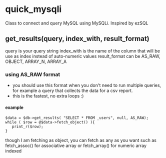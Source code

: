 # quick_mysqli
Class to connect and query MySQL using MySQLi. Inspired by ezSQL

## get_results(query, index_with, result_format)
query is your query string
index_with is the name of the column that will be use as index instead of auto-numeric values
result_format can be AS_RAW, OBJECT, ARRAY_N, ARRAY_A

### using AS_RAW format

 - you should use this format when you don't need to run multiple queries, for example a query that collects the data for a csv report.
 - this is the fastest, no extra loops :)

 #### example 
 ```
$data = $db->get_results( "SELECT * FROM _users", null, AS_RAW);
while ( $row = @$data->fetch_object() ){
    print_r($row);
} 
 ```

though I am fetching as object, you can fetch as any as you want such as fetch_assoc() for associative array or fetch_array() for numeric array indexed

